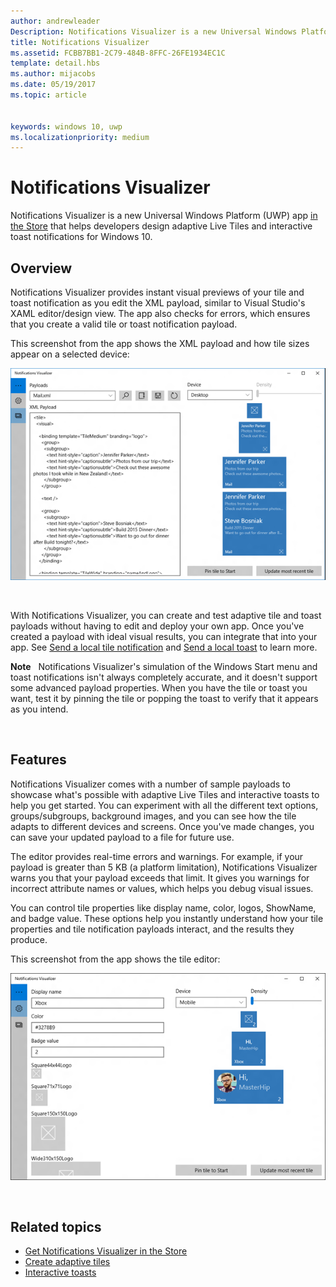 ```yaml
---
author: andrewleader
Description: Notifications Visualizer is a new Universal Windows Platform (UWP) app in the Store that helps developers design adaptive live tiles for Windows 10.
title: Notifications Visualizer
ms.assetid: FCBB7BB1-2C79-484B-8FFC-26FE1934EC1C
template: detail.hbs
ms.author: mijacobs
ms.date: 05/19/2017
ms.topic: article


keywords: windows 10, uwp
ms.localizationpriority: medium
---
```

# Notifications Visualizer

 


Notifications Visualizer is a new Universal Windows Platform (UWP) app [in the Store](https://www.microsoft.com/store/apps/notifications-visualizer/9nblggh5xsl1) that helps developers design adaptive Live Tiles and interactive toast notifications for Windows 10.


## Overview

Notifications Visualizer provides instant visual previews of your tile and toast notification as you edit the XML payload, similar to Visual Studio's XAML editor/design view. The app also checks for errors, which ensures that you create a valid tile or toast notification payload.

This screenshot from the app shows the XML payload and how tile sizes appear on a selected device:

![screenshot of notifications visualizer app editor with code and tiles](images/notif-visualizer-001.png)

 

With Notifications Visualizer, you can create and test adaptive tile and toast payloads without having to edit and deploy your own app. Once you've created a payload with ideal visual results, you can integrate that into your app. See [Send a local tile notification](sending-a-local-tile-notification.md) and [Send a local toast](send-local-toast.md) to learn more.

**Note**   Notifications Visualizer's simulation of the Windows Start menu and toast notifications isn't always completely accurate, and it doesn't support some advanced payload properties. When you have the tile or toast you want, test it by pinning the tile or popping the toast to verify that it appears as you intend.

 

## Features

Notifications Visualizer comes with a number of sample payloads to showcase what's possible with adaptive Live Tiles and interactive toasts to help you get started. You can experiment with all the different text options, groups/subgroups, background images, and you can see how the tile adapts to different devices and screens. Once you've made changes, you can save your updated payload to a file for future use.

The editor provides real-time errors and warnings. For example, if your payload is greater than 5 KB (a platform limitation), Notifications Visualizer warns you that your payload exceeds that limit. It gives you warnings for incorrect attribute names or values, which helps you debug visual issues.

You can control tile properties like display name, color, logos, ShowName, and badge value. These options help you instantly understand how your tile properties and tile notification payloads interact, and the results they produce.

This screenshot from the app shows the tile editor:

![screenshot of notifications visualizer editor with tiles](images/notif-visualizer-004.png)

 

## Related topics

* [Get Notifications Visualizer in the Store](https://www.microsoft.com/store/apps/notifications-visualizer/9nblggh5xsl1)
* [Create adaptive tiles](create-adaptive-tiles.md)
* [Interactive toasts](adaptive-interactive-toasts.md)